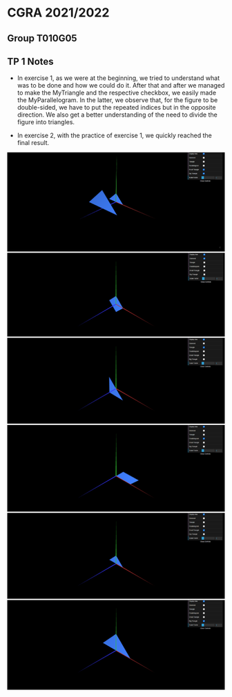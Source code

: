 # CGRA 2021/2022

## Group T010G05

## TP 1 Notes

- In exercise 1, as we were at the beginning, we tried to understand what was to be done and how we could do it. After that and after we managed to make the MyTriangle and the respective checkbox, we easily made the MyParallelogram. In the latter, we observe that, for the figure to be double-sided, we have to put the repeated indices but in the opposite direction. We also get a better understanding of the need to divide the figure into triangles.

- In exercise 2, with the practice of exercise 1, we quickly reached the final result.

![Screenshot 1](screenshots/cgra-t010g05-tp1-1.png)
![Screenshot 2](screenshots/diamond.png)
![Screenshot 3](screenshots/triangle.png)
![Screenshot 4](screenshots/parallelogram.png)
![Screenshot 5](screenshots/small_triangle.png)
![Screenshot 6](screenshots/big_triangle.png)